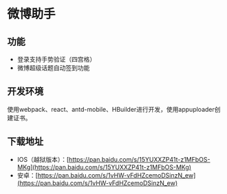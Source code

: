 # 微博助手

## 功能
* 登录支持手势验证（四宫格）
* 微博超级话题自动签到功能

## 开发环境
使用webpack、react、antd-mobile、HBuilder进行开发，使用appuploader创建证书。

## 下载地址
* IOS（越狱版本）：[https://pan.baidu.com/s/15YUXXZP41t-z1MFbOS-MKg](https://pan.baidu.com/s/15YUXXZP41t-z1MFbOS-MKg)
* 安卓：[https://pan.baidu.com/s/1vHW-vFdHZcemoDSinzN_ew](https://pan.baidu.com/s/1vHW-vFdHZcemoDSinzN_ew)